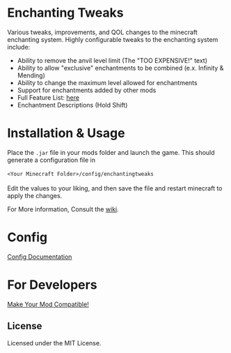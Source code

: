 # Enchanting Tweaks

Various tweaks, improvements, and QOL changes to the minecraft enchanting system.
Highly configurable tweaks to the enchanting system include:

- Ability to remove the anvil level limit (The "TOO EXPENSIVE!" text)
- Ability to allow "exclusive" enchantments to be combined (e.x. Infinity & Mending)
- Ability to change the maximum level allowed for enchantments
- Support for enchantments added by other mods
- Full Feature List: [here](https://github.com/kpzip/Enchanting-Tweaks/wiki/Full-Feature-List)
- Enchantment Descriptions \(Hold Shift\)

# Installation & Usage

Place the `.jar` file in your mods folder and launch the game. This should generate a configuration file in 
<br><br>`<Your Minecraft Folder>/config/enchantingtweaks`
<br><br>
Edit the values to your liking, and then save the file and restart minecraft to apply the changes.

For More information, Consult the [wiki](https://github.com/kpzip/Enchanting-Tweaks/wiki).

# Config

[Config Documentation](https://github.com/kpzip/Enchanting-Tweaks/wiki/Config)

# For Developers

[Make Your Mod Compatible!](https://github.com/kpzip/Enchanting-Tweaks/wiki/For-Developers)

## License

Licensed under the MIT License.
